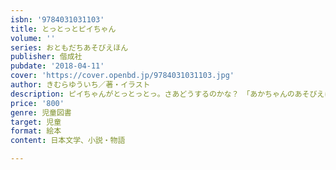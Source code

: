```yaml
---
isbn: '9784031031103'
title: とっとっとピイちゃん
volume: ''
series: おともだちあそびえほん
publisher: 偕成社
pubdate: '2018-04-11'
cover: 'https://cover.openbd.jp/9784031031103.jpg'
author: きむらゆういち／著・イラスト
description: ピイちゃんがとっとっとっ。さあどうするのかな？　「あかちゃんのあそびえほん」のイちゃんと、いっしょに体を動かせます。
price: '800'
genre: 児童図書
target: 児童
format: 絵本
content: 日本文学、小説・物語

---
```

